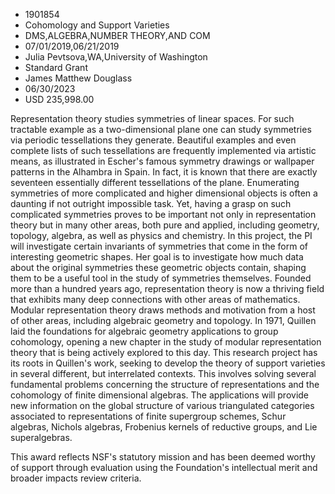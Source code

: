 
* 1901854
* Cohomology and Support Varieties
* DMS,ALGEBRA,NUMBER THEORY,AND COM
* 07/01/2019,06/21/2019
* Julia Pevtsova,WA,University of Washington
* Standard Grant
* James Matthew Douglass
* 06/30/2023
* USD 235,998.00

Representation theory studies symmetries of linear spaces. For such tractable
example as a two-dimensional plane one can study symmetries via periodic
tessellations they generate. Beautiful examples and even complete lists of such
tessellations are frequently implemented via artistic means, as illustrated in
Escher's famous symmetry drawings or wallpaper patterns in the Alhambra in
Spain. In fact, it is known that there are exactly seventeen essentially
different tessellations of the plane. Enumerating symmetries of more complicated
and higher dimensional objects is often a daunting if not outright impossible
task. Yet, having a grasp on such complicated symmetries proves to be important
not only in representation theory but in many other areas, both pure and
applied, including geometry, topology, algebra, as well as physics and
chemistry. In this project, the PI will investigate certain invariants of
symmetries that come in the form of interesting geometric shapes. Her goal is to
investigate how much data about the original symmetries these geometric objects
contain, shaping them to be a useful tool in the study of symmetries themselves.
Founded more than a hundred years ago, representation theory is now a thriving
field that exhibits many deep connections with other areas of mathematics.
Modular representation theory draws methods and motivation from a host of other
areas, including algebraic geometry and topology. In 1971, Quillen laid the
foundations for algebraic geometry applications to group cohomology, opening a
new chapter in the study of modular representation theory that is being actively
explored to this day. This research project has its roots in Quillen's work,
seeking to develop the theory of support varieties in several different, but
interrelated contexts. This involves solving several fundamental problems
concerning the structure of representations and the cohomology of finite
dimensional algebras. The applications will provide new information on the
global structure of various triangulated categories associated to
representations of finite supergroup schemes, Schur algebras, Nichols algebras,
Frobenius kernels of reductive groups, and Lie superalgebras.

This award reflects NSF's statutory mission and has been deemed worthy of
support through evaluation using the Foundation's intellectual merit and broader
impacts review criteria.
